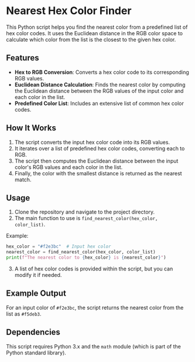 # Nearest Hex Color Finder

This Python script helps you find the nearest color from a predefined list of hex color codes. It uses the Euclidean distance in the RGB color space to calculate which color from the list is the closest to the given hex color.

## Features

- **Hex to RGB Conversion**: Converts a hex color code to its corresponding RGB values.
- **Euclidean Distance Calculation**: Finds the nearest color by computing the Euclidean distance between the RGB values of the input color and each color in the list.
- **Predefined Color List**: Includes an extensive list of common hex color codes.

## How It Works

1. The script converts the input hex color code into its RGB values.
2. It iterates over a list of predefined hex color codes, converting each to RGB.
3. The script then computes the Euclidean distance between the input color's RGB values and each color in the list.
4. Finally, the color with the smallest distance is returned as the nearest match.

## Usage

1. Clone the repository and navigate to the project directory.
2. The main function to use is `find_nearest_color(hex_color, color_list)`.
   
Example:
      
```python
hex_color = "#f2e3bc"  # Input hex color
nearest_color = find_nearest_color(hex_color, color_list)
print(f"The nearest color to {hex_color} is {nearest_color}")
```
                     
3. A list of hex color codes is provided within the script, but you can modify it if needed.
                     
## Example Output
                     
For an input color of `#f2e3bc`, the script returns the nearest color from the list as `#f5deb3`.
                     
## Dependencies
                     
This script requires Python 3.x and the `math` module (which is part of the Python standard library).

